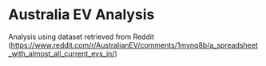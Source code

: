 # Australia EV Analysis
 Analysis using dataset retrieved from Reddit (https://www.reddit.com/r/AustralianEV/comments/1mynq8b/a_spreadsheet_with_almost_all_current_evs_in/)
